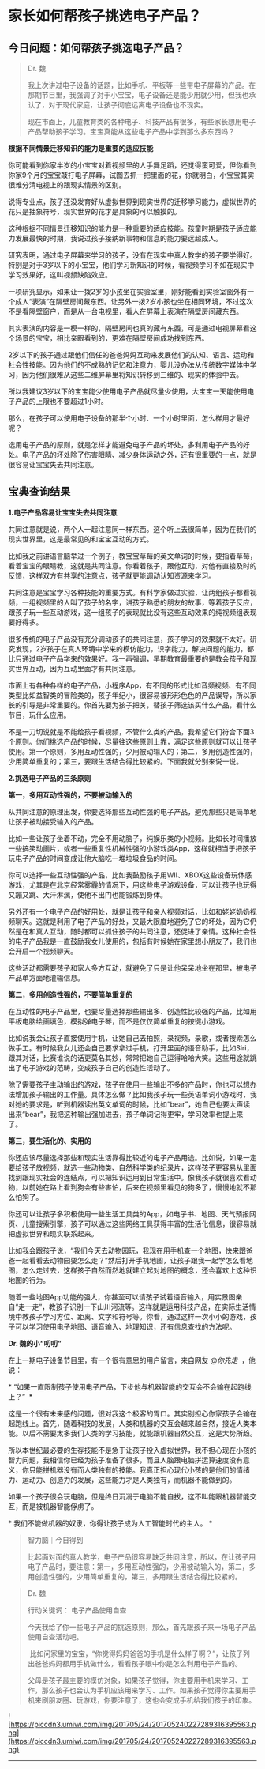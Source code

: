 # 家长如何帮孩子挑选电子产品？

## 今日问题：如何帮孩子挑选电子产品？

> Dr. 魏
> 
> 我上次讲过电子设备的话题，比如手机、平板等一些带电子屏幕的产品。在那期节目里，我强调了对于小宝宝，电子设备还是能少用就少用，但我也承认了，对于现代家庭，让孩子彻底远离电子设备也不现实。
> 
> 现在市面上，儿童教育类的各种电子、科技产品有很多，有些家长想用电子产品帮助孩子学习。宝宝真能从这些电子产品中学到那么多东西吗？

 **根据不同情景迁移知识的能力是重要的适应技能**

你可能看到你家半岁的小宝宝对着视频里的人手舞足蹈，还觉得蛮可爱，但你看到你家9个月的宝宝敲打电子屏幕，试图去抓一把里面的花，你就明白，小宝宝其实很难分清电视上的跟现实情景的区别。

说得专业点，孩子还没发育好从虚拟世界到现实世界的迁移学习能力，虚拟世界的花只是抽象符号，现实世界的花才是具象的可以触摸的。

这种根据不同情景迁移知识的能力是一种重要的适应技能。孩童时期是孩子适应能力发展最快的时期，我说过孩子接纳新事物和信息的能力要远超成人。

研究表明，通过电子屏幕来学习的孩子，没有在现实中真人教学的孩子要学得好。特别是对于3岁以下的小宝宝，他们学习新知识的时候，看视频学习不如在现实中学习效果好，这叫视频缺陷效应。

一项研究显示，如果让一拨2岁的小孩坐在实验室里，刚好能看到实验室窗外有一个成人“表演”在隔壁房间藏东西。让另外一拨2岁小孩也坐在相同环境，不过这次不是看隔壁窗户，而是从一台电视里，看人在屏幕上表演在隔壁房间藏东西。

其实表演的内容是一模一样的，隔壁房间也真的藏有东西，可是通过电视屏幕看这个场景的宝宝，相比亲眼看到的，更难在隔壁房间成功找到东西。

2岁以下的孩子通过跟他们信任的爸爸妈妈互动来发展他们的认知、语言、运动和社会性技能。因为他们的不成熟的记忆和注意力，婴儿没办法从传统数字媒体中学习，因为他们很难从这些二维屏幕里将知识转移到三维的、现实的体验中去。

所以我建议3岁以下的宝宝能少使用电子产品就尽量少使用，大宝宝一天能使用电子产品的上限也不要超过1小时。

那么，在孩子可以使用电子设备的那半个小时、一个小时里面，怎么样用才最好呢？

选用电子产品的原则，就是怎样才能避免电子产品的坏处，多利用电子产品的好处。电子产品的坏处除了伤害眼睛、减少身体运动之外，还有很重要的一点，就是很容易让宝宝失去共同注意。

## 宝典查询结果

 **1.电子产品容易让宝宝失去共同注意**

共同注意就是说，两个人一起注意同一样东西。这个听上去很简单，因为在我们的现实世界里，这是最常见的和宝宝互动的方式。

比如我之前讲语言脑举过一个例子，教宝宝草莓的英文单词的时候，要指着草莓，看着宝宝的眼睛教，这就是共同注意。你看着孩子，跟他互动，对他有直接及时的反馈，这样双方有共享的注意点，孩子就更能调动认知资源来学习。

共同注意是宝宝学习各种技能的重要方式。有科学家做过实验，让两组孩子都看视频，一组视频里的人叫了孩子的名字，讲孩子熟悉的朋友的故事，等着孩子反应，跟孩子玩一些互动游戏，这一组孩子的表现就比没有这些互动效果的纯视频组表现要好得多。

很多传统的电子产品没有充分调动孩子的共同注意，孩子学习的效果就不太好。研究发现，2岁孩子在真人环境中学来的模仿能力，识字能力，解决问题的能力，都比只通过电子产品学来的效果好。我一再强调，早期教育最重要的是教会孩子和现实世界互动，因为互动里面才有共同注意。

市面上有各种各样的电子产品，小程序App，有不同的形式比如音频视频、有不同类型比如益智类的冒险类的，孩子年纪小，很容易被形形色色的产品误导，所以家长的引导是非常重要的。你首先要为孩子把关，替孩子筛选该买什么产品，看什么节目，玩什么应用。

不是一刀切说就是不能给孩子看视频，不管什么类的产品，我希望它们符合下面3个原则。你们挑选产品的时候，尽量往这些原则上靠，满足这些原则就可以让孩子使用。第一个原则，多用互动性强的，少用被动输入的；第二，多用创造性强的，少用简单重复的；第三，要跟生活结合得比较紧的。下面我就分别来说一说。

 **2.挑选电子产品的三条原则**

 **第一，多用互动性强的，不要被动输入的**

从共同注意的原理出发，你要选择那些互动性强的电子产品，避免那些只是简单地让孩子被动接受输入的产品。

比如一些让孩子坐着不动，完全不用动脑子，纯娱乐类的小视频。比如长时间播放一些搞笑动画片，或者一些重复性机械性强的小游戏类App，这样就相当于把孩子玩电子产品的时间变成让他大脑吃一堆垃圾食品的时间。

你可以选择一些互动性强的产品，比如我鼓励孩子用WII、XBOX这些设备玩体感游戏，尤其是在北京经常雾霾的情况下，用这些电子游戏设备，可以让孩子也玩得又蹦又跳、大汗淋漓，使他不出门也能锻炼到身体。

另外还有一个电子产品的好用处，就是让孩子和亲人视频对话，比如和姥姥奶奶视频聊天。这就是利用了电子产品的好处，又最大限度地避免了它的坏处，因为它仍然是在和真人互动，随时都可以抓住孩子的共同注意，还促进了亲情。这种社会性的电子产品我是一直鼓励我女儿使用的，包括有时候她在家里想小朋友了，我们也会开启一个视频聊天。

这些活动都需要孩子和家人多方互动，就避免了只是让他呆呆地坐在那里，被电子产品单方面地灌输信息。

 **第二，多用创造性强的，不要简单重复的**

在互动性的电子产品里，也要尽量选择那些输出多、创造性比较强的产品，比如用平板电脑绘画填色，模拟弹电子琴，而不是仅仅简单重复的按键小游戏。

比如说我会让孩子直接使用手机，让她自己去拍照，录视频，录歌，或者搜索怎么做手工。有时候我女儿还会自己要求拿过手机，打开里面的语音助手，比如Siri，跟其对话，比赛谁说的话更莫名其妙，常常把她自己逗得哈哈大笑。这些用途就跳出了电子游戏的范畴，变成孩子自己的创造性活动了。

除了需要孩子主动输出的游戏，孩子在使用一些输出不多的产品时，你也可以想办法增加孩子输出的工作量。具体怎么做？比如我孩子玩一些英语单词小游戏时，我对她的要求是，听到机器读出英文单词的时候，比如“bear”，她自己也要大声读出来“bear”，我把这种输出强加进去，孩子单词记得更牢，学习效率也提上来了。

 **第三，要生活化的、实用的**

你还应该尽量选择那些和现实生活靠得比较近的电子产品用途。比如说，如果一定要给孩子放视频，就选一些动物类、自然科学类的纪录片，这样孩子更容易从里面找到跟现实社会的连结点，可以把知识运用到日常生活中。像我孩子就很喜欢看动物，以前她在路上看到狗会有些害怕，后来在视频里看见的狗多了，慢慢地就不那么怕狗了。

你还可以让孩子多积极使用一些生活工具类的App，如电子书、地图、天气预报网页、儿童搜索引擎，孩子可以通过这些网络工具获得丰富的生活化信息，很容易就把虚拟世界和现实联系起来。

比如我会跟孩子说，“我们今天去动物园玩，我现在用手机查一个地图，快来跟爸爸一起看看去动物园要怎么走？”然后打开手机地图，让孩子跟我一起学怎么看地图，怎么走过去，这样孩子自然而然地就建立起对地图的概念，还会喜欢上这种识地图的行为。

随着一些地图App功能的强大，你甚至可以请孩子试着语音输入，用实景图亲自“走一走”，教孩子识别一下山川河流等。这样就是运用科技产品，在实际生活情境中教孩子学习方位、距离、文字和符号等。你看，通过这样一次小小的游戏，孩子可以学习使用电子地图、语音输入、地理知识，还有信息查找的方法呢。

 **Dr. 魏的小“叨叨”**

在上一期电子设备节目里，有一个很有意思的用户留言，来自网友 *@你先走*  ，他说：

 * “如果一直限制孩子使用电子产品，下步他与机器智能的交互会不会输在起跑线上？”  *

这是一个很有未来感的问题，很对我这个极客的胃口。其实别担心你家孩子会输在起跑线上。首先，随着科技的发展，人类和机器的交互会越来越自然，接近人类本能。以后不需要太多我们人类的学习技能，就能跟机器自然交互，这是大势所趋。

所以本世纪最必要的生存技能不是急于让孩子投入虚拟世界，我不担心现在小孩的智力问题，我相信你已经为孩子准备了很多，而且人脑跟电脑拼运算速度没有意义，你只能拼机器没有而人类独有的技能。我真正担心现代小孩的是他们的情绪力、运动力、创造力的发展，这些能力才是人类独有，而机器不能做到的。

如果一个孩子很会玩电脑，但是终日沉溺于电脑不能自拔，这不叫能跟机器智能交互，而是被机器智能俘虏了。

 * 我们不能做机器的奴隶，你得让孩子成为人工智能时代的主人。 *

> 智力脑｜今日得到
> 
> 比起面对面的真人教学，电子产品很容易缺乏共同注意，所以，在让孩子用电子产品时，要注意：第一，多用互动性强的，少用被动输入的，第二，多用创造性强的，少用简单重复的，第三，多用跟生活结合得比较紧的。

> Dr. 魏
> 
> 行动关键词： 电子产品使用自查 
> 
> 今天我给了你一些电子产品的挑选原则，那么，首先跟孩子来一场电子产品使用自查活动吧。
> 
>  比如问家里的宝宝，“你觉得妈妈爸爸的手机是什么样子啊？”，让孩子列出爸爸妈妈都用手机做什么，看看孩子眼中你是怎么利用电子产品的。 
> 
> 父母是孩子最主要的模仿对象，如果孩子觉得，你主要用手机来学习、工作，那么孩子也会认为手机应该用来学习、工作。如果孩子觉得你主要用手机来刷朋友圈、玩游戏，你要注意了，这也会变成手机给我们孩子的印象。

![https://piccdn3.umiwi.com/img/201705/24/201705240227289316395563.png](https://piccdn3.umiwi.com/img/201705/24/201705240227289316395563.png)

---
